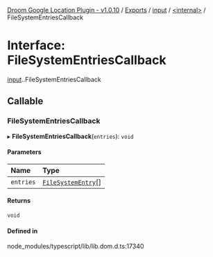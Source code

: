 [Droom Google Location Plugin - v1.0.10](../README.md) / [Exports](../modules.md) / [input](../modules/input.md) / [<internal\>](../modules/input._internal_.md) / FileSystemEntriesCallback

# Interface: FileSystemEntriesCallback

[input](../modules/input.md).[<internal>](../modules/input._internal_.md).FileSystemEntriesCallback

## Callable

### FileSystemEntriesCallback

▸ **FileSystemEntriesCallback**(`entries`): `void`

#### Parameters

| Name | Type |
| :------ | :------ |
| `entries` | [`FileSystemEntry`](../modules/input._internal_.md#filesystementry)[] |

#### Returns

`void`

#### Defined in

node_modules/typescript/lib/lib.dom.d.ts:17340
